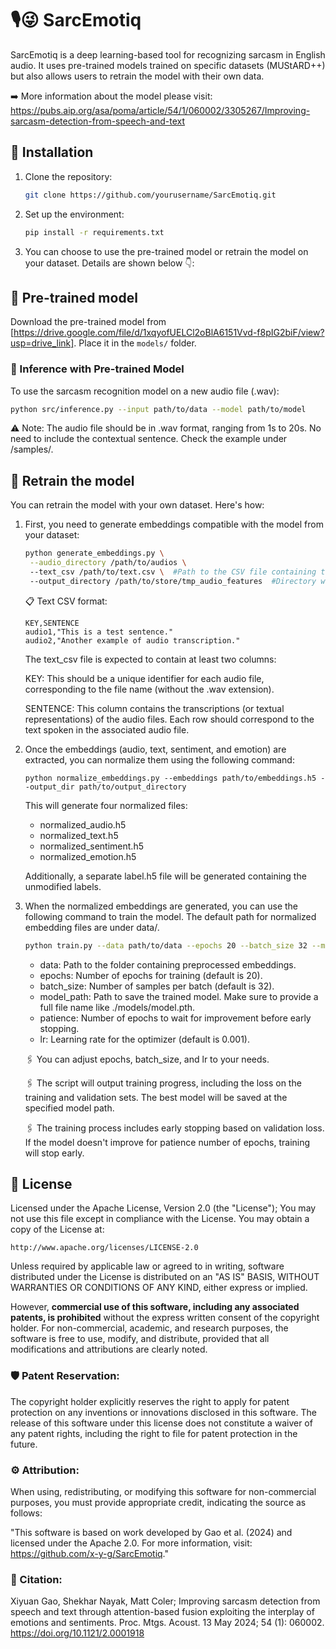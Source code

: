 # 🎙️😜 SarcEmotiq
SarcEmotiq is a deep learning-based tool for recognizing sarcasm in English audio. It uses pre-trained models trained on specific datasets (MUStARD++) but also allows users to retrain the model with their own data.

➡️ More information about the model please visit: https://pubs.aip.org/asa/poma/article/54/1/060002/3305267/Improving-sarcasm-detection-from-speech-and-text

## 🚀 Installation
1. Clone the repository:
   ```bash
   git clone https://github.com/yourusername/SarcEmotiq.git
   ```
2. Set up the environment:
   ```bash
   pip install -r requirements.txt
   ```
3. You can choose to use the pre-trained model or retrain the model on your dataset. Details are shown below 👇:

## 🎯  Pre-trained model
Download the pre-trained model from [https://drive.google.com/file/d/1xqyofUELCl2oBlA6151Vvd-f8pIG2biF/view?usp=drive_link]. Place it in the `models/` folder.

### 📂 Inference with Pre-trained Model
To use the sarcasm recognition model on a new audio file (.wav):
   ```bash
   python src/inference.py --input path/to/data --model path/to/model
   ```
⚠️ Note: The audio file should be in .wav format, ranging from 1s to 20s. No need to include the contextual sentence. Check the example under /samples/.

## 🔄 Retrain the model
You can retrain the model with your own dataset. Here's how:

1. First, you need to generate embeddings compatible with the model from your dataset:
   ```bash
   python generate_embeddings.py \
    --audio_directory /path/to/audios \ 
    --text_csv /path/to/text.csv \  #Path to the CSV file containing the audio file keys and text, sample: "/data/mustard++_onlyU.csv"
    --output_directory /path/to/store/tmp_audio_features  #Directory where the temporary extracted audio feature files (LLDs) will be stored and removed after processing.
   ```
   📋 Text CSV format:

   ```
   KEY,SENTENCE
   audio1,"This is a test sentence."
   audio2,"Another example of audio transcription."
   ```
   The text_csv file is expected to contain at least two columns:

   KEY: This should be a unique identifier for each audio file, corresponding to the file name (without the .wav extension).

   SENTENCE: This column contains the transcriptions (or textual representations) of the audio files. Each row should correspond to the text spoken in the associated audio file.


2. Once the embeddings (audio, text, sentiment, and emotion) are extracted, you can normalize them using the following command:
   ```
   python normalize_embeddings.py --embeddings path/to/embeddings.h5 --output_dir path/to/output_directory
   ```
   This will generate four normalized files:

    - normalized_audio.h5
    - normalized_text.h5
    - normalized_sentiment.h5
    - normalized_emotion.h5
   
   Additionally, a separate label.h5 file will be generated containing the unmodified labels.


3. When the normalized embeddings are generated, you can use the following command to train the model.
The default path for normalized embedding files are under data/.
   ```bash
   python train.py --data path/to/data --epochs 20 --batch_size 32 --model_path ./models/model.pth --patience 5 --lr 0.001
   ```
   
   - data: Path to the folder containing preprocessed embeddings.
   - epochs: Number of epochs for training (default is 20).
   - batch_size: Number of samples per batch (default is 32).
   - model_path: Path to save the trained model. Make sure to provide a full file name like ./models/model.pth.
   - patience: Number of epochs to wait for improvement before early stopping.
   - lr: Learning rate for the optimizer (default is 0.001).

   🖇️ You can adjust epochs, batch_size, and lr to your needs.

   🖇️ The script will output training progress, including the loss on the training and validation sets. The best model will be saved at the specified model path.

   🖇️ The training process includes early stopping based on validation loss. If the model doesn't improve for patience number of epochs, training will stop early.

## 📜 License
Licensed under the Apache License, Version 2.0 (the "License");
You may not use this file except in compliance with the License.
You may obtain a copy of the License at:

    http://www.apache.org/licenses/LICENSE-2.0

Unless required by applicable law or agreed to in writing, software
distributed under the License is distributed on an "AS IS" BASIS,
WITHOUT WARRANTIES OR CONDITIONS OF ANY KIND, either express or implied.

However, **commercial use of this software, including any associated patents, is prohibited** without the express written consent of the copyright holder. For non-commercial, academic, and research purposes, the software is free to use, modify, and distribute, provided that all modifications and attributions are clearly noted.

### 🛡️ Patent Reservation:
The copyright holder explicitly reserves the right to apply for patent protection on any inventions or innovations disclosed in this software. The release of this software under this license does not constitute a waiver of any patent rights, including the right to file for patent protection in the future.

### ⚙️ Attribution:
When using, redistributing, or modifying this software for non-commercial purposes, you must provide appropriate credit, indicating the source as follows:

"This software is based on work developed by Gao et al. (2024) and licensed under the Apache 2.0. For more information, visit: https://github.com/x-y-g/SarcEmotiq."

### 📖 Citation: 
Xiyuan Gao, Shekhar Nayak, Matt Coler; Improving sarcasm detection from speech and text through attention-based fusion exploiting the interplay of emotions and sentiments. Proc. Mtgs. Acoust. 13 May 2024; 54 (1): 060002. https://doi.org/10.1121/2.0001918

